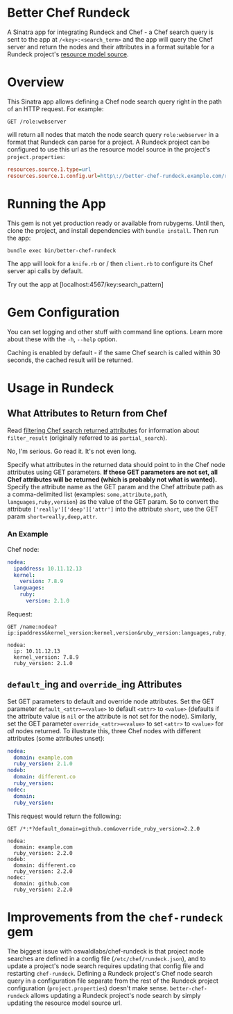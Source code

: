 # Better Chef Rundeck

A Sinatra app for integrating Rundeck and Chef - a Chef search query is sent to the app at `/<key>:<search_term>` and the app will query the Chef server and return the nodes and their attributes in a format suitable for a Rundeck project's [resource model source](http://rundeck.org/docs/administration/managing-node-sources.html#resource-model-source).

# Overview

This Sinatra app allows defining a Chef node search query right in the path of an HTTP request. For example:

```
GET /role:webserver
```

will return all nodes that match the node search query `role:webserver` in a format that Rundeck can parse for a project. A Rundeck project can be configured to use this url as the resource model source in the project's `project.properties`:

```INI
resources.source.1.type=url
resources.source.1.config.url=http\://better-chef-rundeck.example.com/role:webserver
```

# Running the App

This gem is not yet production ready or available from rubygems. Until then, clone the project, and install dependencies with `bundle install`. Then run the app:

```
bundle exec bin/better-chef-rundeck
```

The app will look for a `knife.rb` or / then `client.rb` to configure its Chef server api calls by default.

Try out the app at [localhost:4567/key:search_pattern]

# Gem Configuration

You can set logging and other stuff with command line options. Learn more about these with the `-h`, `--help` option.

Caching is enabled by default - if the same Chef search is called within 30 seconds, the cached result will be returned.

# Usage in Rundeck

## What Attributes to Return from Chef

Read [filtering Chef search returned attributes](https://docs.chef.io/chef_search.html#filter-search-results) for information about `filter_result` (originally referred to as `partial_search`).

No, I'm serious. Go read it. It's not even long.

Specify what attributes in the returned data should point to in the Chef node attributes using GET parameters. **If these GET parameters are not set, all Chef attributes will be returned (which is probably not what is wanted).** Specify the attribute name as the GET param and the Chef attribute path as a comma-delimited list (examples: `some,attribute,path`, `languages,ruby,version`) as the value of the GET param. So to convert the attribute `['really']['deep']['attr']` into the attribute `short`, use the GET param `short=really,deep,attr`.

### An Example

Chef node:

```yaml
nodea:
  ipaddress: 10.11.12.13
  kernel:
    version: 7.8.9
  languages:
    ruby:
      version: 2.1.0
```

Request:

```
GET /name:nodea?ip:ipaddress&kernel_version:kernel,version&ruby_version:languages,ruby,version

nodea:
  ip: 10.11.12.13
  kernel_version: 7.8.9
  ruby_version: 2.1.0
```

## `default_`ing and `override_`ing Attributes

Set GET parameters to default and override node attributes. Set the GET parameter `default_<attr>=<value>` to default `<attr>` to `<value>` (defaults if the attribute value is `nil` or the attribute is not set for the node). Similarly, set the GET parameter `override_<attr>=<value>` to set `<attr>` to `<value>` for *all* nodes returned. To illustrate this, three Chef nodes with different attributes (some attributes unset):

```yaml
nodea:
  domain: example.com
  ruby_version: 2.1.0
nodeb:
  domain: different.co
  ruby_version:
nodec:
  domain:
  ruby_version:
```

This request would return the following:

```
GET /*:*?default_domain=github.com&override_ruby_version=2.2.0

nodea:
  domain: example.com
  ruby_version: 2.2.0
nodeb:
  domain: different.co
  ruby_version: 2.2.0
nodec:
  domain: github.com
  ruby_version: 2.2.0
```

# Improvements from the `chef-rundeck` gem

The biggest issue with oswaldlabs/chef-rundeck is that project node searches are defined in a config file (`/etc/chef/rundeck.json`), and to update a project's node search requires updating that config file and restarting `chef-rundeck`. Defining a Rundeck project's Chef node search query in a configuration file separate from the rest of the Rundeck project configuration (`project.properties`) doesn't make sense. `better-chef-rundeck` allows updating a Rundeck project's node search by simply updating the resource model source url.
